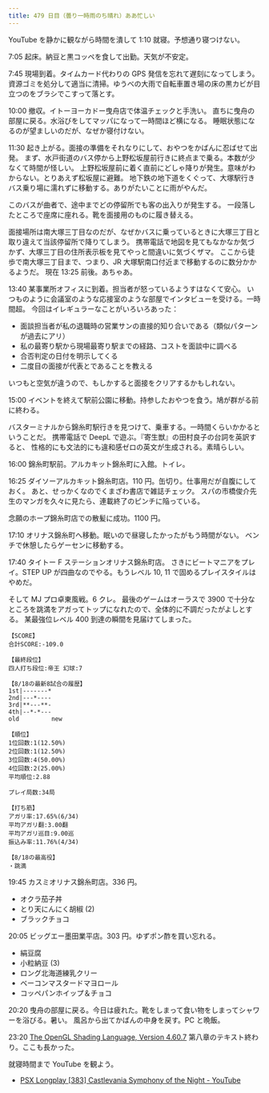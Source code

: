 ```yaml
---
title: 479 日目（曇り一時雨のち晴れ）ああ忙しい
---
```


YouTube を静かに観ながら時間を潰して 1:10 就寝。予想通り寝つけない。

7:05 起床。納豆と黒コッペを食して出勤。天気が不安定。

7:45 現場到着。タイムカード代わりの GPS 発信を忘れて遅刻になってしまう。
資源ゴミを処分して適当に清掃。ゆうべの大雨で自転車置き場の床の黒カビが目立つのをブラシでこすって落とす。

10:00 撤収。イトーヨーカドー曳舟店で体温チェックと手洗い。
直ちに曳舟の部屋に戻る。水浴びをしてマッパになって一時間ほど横になる。
睡眠状態になるのが望ましいのだが、なぜか寝付けない。

11:30 起き上がる。面接の準備をそれなりにして、おやつをかばんに忍ばせて出発。
まず、水戸街道のバス停から上野松坂屋前行きに終点まで乗る。本数が少なくて時間が怪しい。
上野松坂屋前に着く直前にどしゃ降りが発生。意味がわからない。とりあえず松坂屋に避難。
地下鉄の地下道をくぐって、大塚駅行きバス乗り場に濡れずに移動する。ありがたいことに雨がやんだ。

このバスが曲者で、途中までどの停留所でも客の出入りが発生する。
一段落したところで座席に座れる。靴を面接用のものに履き替える。

面接場所は南大塚三丁目なのだが、なぜかバスに乗っているときに大塚三丁目と取り違えて当該停留所で降りてしまう。
携帯電話で地図を見てもなかなか気づかず、大塚三丁目の住所表示板を見てやっと間違いに気づくザマ。
ここから徒歩で南大塚三丁目まで、つまり、JR 大塚駅南口付近まで移動するのに数分かかるようだ。
現在 13:25 前後。あちゃあ。

13:40 某事業所オフィスに到着。担当者が怒っているようすはなくて安心。
いつものように会議室のような応接室のような部屋でインタビューを受ける。一時間超。
今回はイレギュラーなことがいろいろあった：

* 面談担当者が私の退職時の営業サンの直接的知り合いである（類似パターンが過去にアリ）
* 私の最寄り駅から現場最寄り駅までの経路、コストを面談中に調べる
* 合否判定の日付を明示してくる
* 二度目の面接が代表とであることを教える

いつもと空気が違うので、もしかすると面接をクリアするかもしれない。

15:00 イベントを終えて駅前公園に移動。持参したおやつを食う。鳩が群がる前に終わる。

バスターミナルから錦糸町駅行きを見つけて、乗車する。一時間くらいかかるということだ。
携帯電話で DeepL で遊ぶ。『寄生獣』の田村良子の台詞を英訳すると、
性格的にも文法的にも違和感ゼロの英文が生成される。素晴らしい。

16:00 錦糸町駅前。アルカキット錦糸町に入館。トイレ。

16:25 ダイソーアルカキット錦糸町店。110 円。缶切り。仕事用だが自腹にしておく。
あと、せっかくなのでくまざわ書店で雑誌チェック。
スパの市橋俊介先生のマンガを久々に見たら、連載終了のピンチに陥っている。

念願のホープ錦糸町店での散髪に成功。1100 円。

17:10 オリナス錦糸町へ移動。眠いので昼寝したかったがもう時間がない。
ベンチで休憩したらゲーセンに移動する。

17:40 タイトー F ステーションオリナス錦糸町店。
さきにビートマニアをプレイ。STEP UP が四曲なのでやる。もうレベル 10, 11 で固めるプレイスタイルはやめだ。

そして MJ プロ卓東風戦。6 クレ。
最後のゲームはオーラスで 3900 で十分なところを跳満をアガってトップになれたので、全体的に不調だったがよしとする。
某最強位レベル 400 到達の瞬間を見届けてしまった。

```text
【SCORE】
合計SCORE:-109.0

【最終段位】
四人打ち段位:帝王 幻球:7

【8/18の最新8試合の履歴】
1st|-------*
2nd|---*----
3rd|**---**-
4th|--*-*---
old         new

【順位】
1位回数:1(12.50%)
2位回数:1(12.50%)
3位回数:4(50.00%)
4位回数:2(25.00%)
平均順位:2.88

プレイ局数:34局

【打ち筋】
アガリ率:17.65%(6/34)
平均アガリ翻:3.00翻
平均アガリ巡目:9.00巡
振込み率:11.76%(4/34)

【8/18の最高役】
・跳満
```

19:45 カスミオリナス錦糸町店。336 円。

* オクラ茄子丼
* とり天にんにく胡椒 (2)
* ブラックチョコ

20:05 ビッグエー墨田業平店。303 円。ゆずポン酢を買い忘れる。

* 絹豆腐
* 小粒納豆 (3)
* ロング北海道練乳クリー
* ベーコンマスタードマヨロール
* コッペパンホイップ＆チョコ

20:20 曳舟の部屋に戻る。今日は疲れた。靴をしまって食い物をしまってシャワーを浴びる。暑い。
風呂から出てかばんの中身を戻す。PC と晩飯。

23:20 [The OpenGL Shading Language, Version 4.60.7][glsl460] 第八章のテキスト終わり。ここも長かった。

就寝時間まで YouTube を観よう。

* [PSX Longplay [383] Castlevania Symphony of the Night - YouTube](https://www.youtube.com/watch?v=5HnhPNS0rqM)

[glsl460]: https://www.khronos.org/registry/OpenGL/specs/gl/GLSLangSpec.4.60.html
